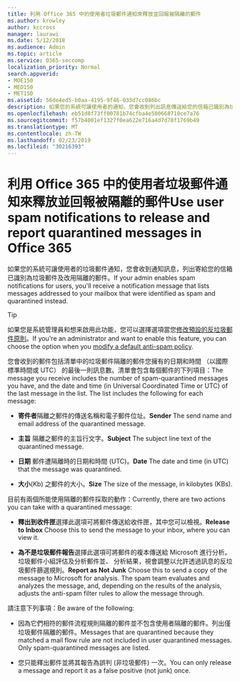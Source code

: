 ```yaml
---
title: 利用 Office 365 中的使用者垃圾郵件通知來釋放並回報被隔離的郵件
ms.author: krowley
author: kccross
manager: laurawi
ms.date: 5/12/2018
ms.audience: Admin
ms.topic: article
ms.service: O365-seccomp
localization_priority: Normal
search.appverid:
- MOE150
- MED150
- MET150
ms.assetid: 56de4ed5-b0aa-4195-9f46-033d7cc086bc
description: 如果您的系統可讓使用者的通知，您會收到列出訊息傳送給您的信箱已識別為垃圾郵件、 大量或網路釣魚郵件通知訊息。您可以釋出或報告的郵件之後被通知。
ms.openlocfilehash: eb51d8f73ff00781b74cfba4e580668710ce7a76
ms.sourcegitcommit: f57b4001ef1327f0ea622e716a4d7d78f1769b49
ms.translationtype: MT
ms.contentlocale: zh-TW
ms.lasthandoff: 02/23/2019
ms.locfileid: "30216393"
---
```

# <a name="use-user-spam-notifications-to-release-and-report-quarantined-messages-in-office-365"></a><span data-ttu-id="d4fc0-104">利用 Office 365 中的使用者垃圾郵件通知來釋放並回報被隔離的郵件</span><span class="sxs-lookup"><span data-stu-id="d4fc0-104">Use user spam notifications to release and report quarantined messages in Office 365</span></span>

<span data-ttu-id="d4fc0-105">如果您的系統可讓使用者的垃圾郵件通知，您會收到通知訊息，列出寄給您的信箱已識別為垃圾郵件及改用隔離的郵件。</span><span class="sxs-lookup"><span data-stu-id="d4fc0-105">If your admin enables spam notifications for users, you'll receive a notification message that lists messages addressed to your mailbox that were identified as spam and quarantined instead.</span></span>
  
> [!TIP]
> <span data-ttu-id="d4fc0-106">如果您是系統管理員和想来啟用此功能，您可以選擇選項當您[修改預設的反垃圾郵件原則](https://go.microsoft.com/fwlink/?LinkId=800313)。</span><span class="sxs-lookup"><span data-stu-id="d4fc0-106">If you're an administrator and want to enable this feature, you can choose the option when you [modify a default anti-spam policy](https://go.microsoft.com/fwlink/?LinkId=800313).</span></span> 
  
<span data-ttu-id="d4fc0-p102">您會收到的郵件包括清單中的垃圾郵件隔離的郵件您擁有的日期和時間 （以國際標準時間或 UTC） 的最後一則訊息數。清單會包含每個郵件的下列項目：</span><span class="sxs-lookup"><span data-stu-id="d4fc0-p102">The message you receive includes the number of spam-quarantined messages you have, and the date and time (in Universal Coordinated Time or UTC) of the last message in the list. The list includes the following for each message:</span></span>
  
- <span data-ttu-id="d4fc0-109">**寄件者**隔離之郵件的傳送名稱和電子郵件位址。</span><span class="sxs-lookup"><span data-stu-id="d4fc0-109">**Sender** The send name and email address of the quarantined message.</span></span> 
    
- <span data-ttu-id="d4fc0-110">**主旨** 隔離之郵件的主旨行文字。</span><span class="sxs-lookup"><span data-stu-id="d4fc0-110">**Subject** The subject line text of the quarantined message.</span></span> 
    
- <span data-ttu-id="d4fc0-111">**日期** 郵件遭隔離時的日期和時間 (UTC)。</span><span class="sxs-lookup"><span data-stu-id="d4fc0-111">**Date** The date and time (in UTC) that the message was quarantined.</span></span> 
    
- <span data-ttu-id="d4fc0-112">**大小**(Kb) 之郵件的大小。</span><span class="sxs-lookup"><span data-stu-id="d4fc0-112">**Size** The size of the message, in kilobytes (KBs).</span></span> 
    
<span data-ttu-id="d4fc0-113">目前有兩個所能使用隔離的郵件採取的動作：</span><span class="sxs-lookup"><span data-stu-id="d4fc0-113">Currently, there are two actions you can take with a quarantined message:</span></span>
  
- <span data-ttu-id="d4fc0-114">**釋出到收件匣**選擇此選項可將郵件傳送給收件匣，其中您可以檢視。</span><span class="sxs-lookup"><span data-stu-id="d4fc0-114">**Release to Inbox** Choose this to send the message to your inbox, where you can view it.</span></span> 
    
- <span data-ttu-id="d4fc0-p103">**為不是垃圾郵件報告**選擇此選項可將郵件的複本傳送給 Microsoft 進行分析。垃圾郵件小組評估及分析郵件並、 分析結果，視會調整以允許透過訊息的反垃圾郵件篩選規則。</span><span class="sxs-lookup"><span data-stu-id="d4fc0-p103">**Report as Not Junk** Choose this to send a copy of the message to Microsoft for analysis. The spam team evaluates and analyzes the message, and, depending on the results of the analysis, adjusts the anti-spam filter rules to allow the message through.</span></span> 
    
<span data-ttu-id="d4fc0-117">請注意下列事項：</span><span class="sxs-lookup"><span data-stu-id="d4fc0-117">Be aware of the following:</span></span>
  
- <span data-ttu-id="d4fc0-p104">因為它們相符的郵件流程規則隔離的郵件並不包含使用者隔離的郵件。列出僅垃圾郵件隔離的郵件。</span><span class="sxs-lookup"><span data-stu-id="d4fc0-p104">Messages that are quarantined because they matched a mail flow rule are not included in user quarantined messages. Only spam-quarantined messages are listed.</span></span>
    
- <span data-ttu-id="d4fc0-120">您只能釋出郵件並將其報告為誤判 (非垃圾郵件)   一次。</span><span class="sxs-lookup"><span data-stu-id="d4fc0-120">You can only release a message and report it as a false positive (not junk) once.</span></span>
    

